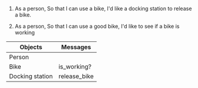 1. As a person,
    So that I can use a bike,
    I'd like a docking station to release a bike.

2. As a person,
    So that I can use a good bike,
    I'd like to see if a bike is working

Objects | Messages
------- | -------
Person | 
Bike | is_working?
Docking station | release_bike 

